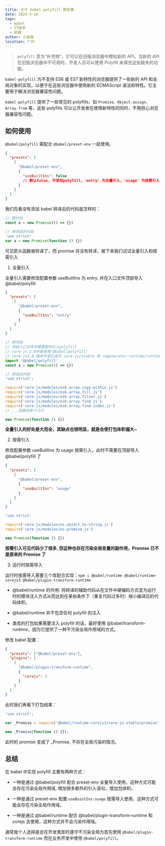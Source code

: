 ```yaml
---
title: 关于 babel polyfill 那些事
date: 2024-5-16
tags:
  - babel
  - IT技术
  - 前端
author: 小皮咖
location: 广州
---
```


> `polyfill` 意为“补充物”，它可以在旧版浏览器中模拟新的 API。当新的 API 在旧版浏览器中不可用时，开发人员可以使用 Polyfill 来填充这些缺失的功能。

`babel-polyfill` 为不支持 ES6 或 ES7 新特性的浏览器提供了一些新的 API 和全局对象的实现，以便于在这些浏览器中使用新的 ECMAScript 语法和特性。它主要用于解决浏览器兼容性问题。

`babel-polyfill` 提供了一些常见的 polyfills，如 `Promise、Object.assign、Array.from` 等，这些 polyfills 可以让开发者在使用新特性的同时，不用担心浏览器兼容性问题。

<!-- more -->

## 如何使用

`@babel/polyfill` 需配合 `@babel/preset-env` 一起使用。

```json
{
  "presets": [
    [
      "@babel/preset-env",
      {
        "useBuiltIns": false
        // 默认false, 不添加polyfill，'entry' 为全量引入，'usage' 为按需引入
      }
    ]
  ]
}
```

我们先看没有添加 babel 转译后的代码是怎样的：

```js
// 原代码
const a = new Promise(() => {})

// 转译后的代码
'use strict'
var a = new Promise(function () {})
```

可见箭头函数被转译了，而 promise 并没有转译，接下来我们试试全量引入和按需引入

1. 全量引入

全量引入需要修改配置参数 useBuiltIns 为 entry. 并在入口文件顶部导入 @babel/polyfill

```json
{
  "presets": [
    [
      "@babel/preset-env",
      {
        "useBuiltIns": "entry"
      }
    ]
  ]
}
```

```js
// 原代码
// 项目入口文件中需要额外引入polyfill
// core-js 2.0中是使用"@babel/polyfill"
// core-js3.0 版本中变化成为 core-js/stable 和 regenerator-runtime/runtime
import '@babel/polyfill'
const a = new Promise(() => {})

// 转译后代码
'use strict';

require('core-js/modules/es6.array.copy-within.js')
require('core-js/modules/es6.array.fill.js')
require('core-js/modules/es6.array.filter.js')
require('core-js/modules/es6.array.find.js')
require('core-js/modules/es6.array.find-index.js')
// ...后面还有十几行

new Promise(function () {})
```

**全量引入的好处是大而全，其缺点也很明显，就是会使打包体积偏大~**


2. 按需引入

修改配置参数 useBuiltIns 为 usage 按需引入，此时不需要在顶部导入 @babel/polyfill 了
```json
{
  "presets": [
    [
      "@babel/preset-env",
      {
        "useBuiltIns": "usage"
      }
    ]
  ]
}
```
```js
'use strict'

require('core-js/modules/es.object.to-string.js')
require('core-js/modules/es.promise.js')

new Promise(function () {})
```

**按需引入可见代码少了很多, 但这种也存在污染全局变量的副作用，Promise 已不是原来的 Promise 了**

3. 运行时按需导入

运行时按需导入需要三个库配合实现：`npm i @babel/runtime @babel/runtime-corejs3 @babel/plugin-transform-runtime`

- @babel/runtime 的作用: 将转译的辅助代码从在文件中硬编码方式变为运行时的模块注入方式从而达到在某些条件下（重复代码过多时）缩小编译后的代码体积。

- @babel/runtime 并不包含任何 polyfill 的注入

- 类库的打包如果需要注入 polyfill 的话，最好使用 @babel/transform-runtime，因为它提供了一种不污染全局作用域的方式。

修改 babel 配置：

```json
{
  "presets": ["@babel/preset-env"],
  "plugins": [
    [
      "@babel/plugin-transform-runtime",
      {
        "corejs": 3
      }
    ]
  ]
}
```
此时我们再看下打包结果：

```js
'use strict';

var _Promise = require('@babel/runtime-corejs3/core-js-stable/promise');

new _Promise(function () {});
```
此时的 promise 变成了 _Promise, 不存在全局污染的情况。


## 总结

在 babel 中实现 polyfill 主要有两种方式：

- 一种是通过 @babel/polyfill 配合 preset-env 全量导入使用，这种方式可能会存在污染全局作用域, 增加很多额外的引入语句，增加包体积。

- 一种是通过 preset-env 配置 `useBuintIns:usage` 按需导入使用，这种方式可能会存在污染全局作用域。

- 一种是通过 @babel/runtime 配合 @babel/plugin-transform-runtime 和 corejs 去使用，这种方式并不会污染作用域。

通常我个人选择是会在开发类库时遵守不污染全局为首先使用 `@babel/plugin-transform-runtime` 而在业务开发中使用 `@babel/polyfill`。

<tongji/>

<comment/>
